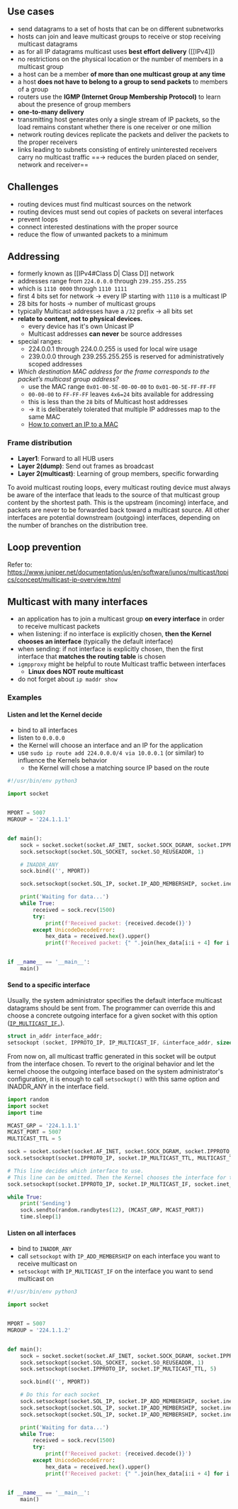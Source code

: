 ## Use cases

- send datagrams to a set of hosts that can be on different subnetworks
- hosts can join and leave multicast groups to receive or stop receiving multicast datagrams
- as for all IP datagrams multicast uses **best effort delivery** ([[IPv4]])
- no restrictions on the physical location or the number of members in a multicast group
- a host can be a member **of more than one multicast group at any time**
- a host **does not have to belong to a group to send packets** to members of a group
- routers use the **IGMP (Internet Group Membership Protocol)** to learn about the presence of group members
- **one-to-many delivery**
- transmitting host generates only a single stream of IP packets, so the load remains constant whether there is one receiver or one million
- network routing devices replicate the packets and deliver the packets to the proper receivers
- links leading to subnets consisting of entirely uninterested receivers carry no multicast traffic
==-> reduces the burden placed on sender, network and receiver==

## Challenges

- routing devices must find multicast sources on the network
- routing devices  must send out copies of packets on several interfaces
- prevent loops
- connect interested destinations with the proper source
- reduce the flow of unwanted packets to a minimum

## Addressing

- formerly known as [[IPv4#Class D| Class D]] network
- addresses range from `224.0.0.0` through `239.255.255.255`
- which is `1110 0000` through `1110 1111`
-  first 4 bits set for network -> every IP starting with `1110` is a multicast IP
- 28 bits for hosts -> number of multicast groups
- typically Multicast addresses have a `/32` prefix -> all bits set
- **relate to content, not to physical devices.**
	- every device has it's own Unicast IP
	- Multicast addresses **can never** be source addresses
- special ranges:
	- 224.0.0.1 through 224.0.0.255 is used for local wire usage
	- 239.0.0.0 through 239.255.255.255 is reserved for administratively scoped addresses
- *Which destination MAC address for the frame corresponds to the packet’s multicast group address?*
	- use the MAC range `0x01-00-5E-00-00-00` to `0x01-00-5E-FF-FF-FF`
	- `00-00-00` to `FF-FF-FF` leaves `4x6=24` bits available for addressing
	- this is less than the `28` bits of Multicast host addresses
	- -> it is deliberately tolerated that multiple IP addresses map to the same MAC
	- [How to convert an IP to a MAC](https://www.juniper.net/documentation/us/en/software/junos/multicast/topics/concept/multicast-ip-overview.html#multicast-overview__id-g016859)


### Frame distribution

- **Layer1**: Forward to all HUB users
- **Layer 2(dump)**: Send out frames as broadcast
- **Layer 2(multicast)**: Learning of group members, specific forwarding

To avoid multicast routing loops, every multicast routing device must always be aware of the interface that leads to the source of that multicast group content by the shortest path. This is the upstream (incoming) interface, and packets are never to be forwarded back toward a multicast source. All other interfaces are potential downstream (outgoing) interfaces, depending on the number of branches on the distribution tree.


## Loop prevention

Refer to: https://www.juniper.net/documentation/us/en/software/junos/multicast/topics/concept/multicast-ip-overview.html

## Multicast with many interfaces

- an application has to join a multicast group **on every interface** in order to receive multicast packets
- when listening: if no interface is explicitly chosen, **then the Kernel chooses an interface** (typically the default interface)
- when sending: if not interface is explicitly chosen, then the first interface that **matches the routing table** is chosen
- `igmpproxy` might be helpful to route Multicast traffic between interfaces
  - **Linux does NOT route multicast**
- do not forget about `ip maddr show`

### Examples

#### Listen and let the Kernel decide

- bind to all interfaces
- listen to `0.0.0.0`
- the Kernel will choose an interface and an IP for the application
- use `sudo ip route add 224.0.0.0/4 via 10.0.0.1` (or similar) to influence the Kernels behavior
  - the Kernel will chose a matching source IP based on the route

```python
#!/usr/bin/env python3

import socket


MPORT = 5007
MGROUP = '224.1.1.1'


def main():
    sock = socket.socket(socket.AF_INET, socket.SOCK_DGRAM, socket.IPPROTO_UDP)
    sock.setsockopt(socket.SOL_SOCKET, socket.SO_REUSEADDR, 1)

    # INADDR_ANY
    sock.bind(('', MPORT))

    sock.setsockopt(socket.SOL_IP, socket.IP_ADD_MEMBERSHIP, socket.inet_aton(MGROUP) + socket.inet_aton('0.0.0.0'))

    print('Waiting for data...')
    while True:
        received = sock.recv(1500)
        try:
            print(f'Received packet: {received.decode()}')
        except UnicodeDecodeError:
            hex_data = received.hex().upper()
            print(f'Received packet: {" ".join(hex_data[i:i + 4] for i in range(0, len(hex_data), 4))}')


if __name__ == '__main__':
    main()
```

#### Send to a specific interface

Usually, the system administrator specifies the default interface multicast datagrams should be sent from. The programmer can override this and choose a concrete outgoing interface for a given socket with this option ([`IP_MULTICAST_IF.`](https://tldp.org/HOWTO/Multicast-HOWTO-6.html#ss6.4)).

```C
struct in_addr interface_addr;
setsockopt (socket, IPPROTO_IP, IP_MULTICAST_IF, &interface_addr, sizeof(interface_addr));
```

From now on, all multicast traffic generated in this socket will be output from the interface chosen. To revert to the original behavior and let the kernel choose the outgoing interface based on the system administrator's configuration, it is enough to call `setsockopt()` with this same option and INADDR_ANY in the interface field.

```py
import random
import socket
import time

MCAST_GRP = '224.1.1.1'
MCAST_PORT = 5007
MULTICAST_TTL = 5

sock = socket.socket(socket.AF_INET, socket.SOCK_DGRAM, socket.IPPROTO_UDP)
sock.setsockopt(socket.IPPROTO_IP, socket.IP_MULTICAST_TTL, MULTICAST_TTL)

# This line decides which interface to use.
# This line can be omitted. Then the Kernel chooses the interface for the application.
sock.setsockopt(socket.IPPROTO_IP, socket.IP_MULTICAST_IF, socket.inet_aton('127.0.0.1'))

while True:
    print('Sending')
    sock.sendto(random.randbytes(12), (MCAST_GRP, MCAST_PORT))
    time.sleep(1)
```

#### Listen on all interfaces

- bind to `INADDR_ANY`
- call `setsockopt` with `IP_ADD_MEMBERSHIP` on each interface you want to receive multicast on
- `setsockopt` with `IP_MULTICAST_IF` on the interface you want to send multicast on

```py
#!/usr/bin/env python3

import socket


MPORT = 5007
MGROUP = '224.1.1.2'


def main():
    sock = socket.socket(socket.AF_INET, socket.SOCK_DGRAM, socket.IPPROTO_UDP)
    sock.setsockopt(socket.SOL_SOCKET, socket.SO_REUSEADDR, 1)
    sock.setsockopt(socket.IPPROTO_IP, socket.IP_MULTICAST_TTL, 5)

    sock.bind(('', MPORT))

    # Do this for each socket
    sock.setsockopt(socket.SOL_IP, socket.IP_ADD_MEMBERSHIP, socket.inet_aton(MGROUP) + socket.inet_aton('127.0.0.1'))
    sock.setsockopt(socket.SOL_IP, socket.IP_ADD_MEMBERSHIP, socket.inet_aton(MGROUP) + socket.inet_aton('192.168.64.3'))
    sock.setsockopt(socket.SOL_IP, socket.IP_ADD_MEMBERSHIP, socket.inet_aton(MGROUP) + socket.inet_aton('10.0.0.1'))

    print('Waiting for data...')
    while True:
        received = sock.recv(1500)
        try:
            print(f'Received packet: {received.decode()}')
        except UnicodeDecodeError:
            hex_data = received.hex().upper()
            print(f'Received packet: {" ".join(hex_data[i:i + 4] for i in range(0, len(hex_data), 4))}')


if __name__ == '__main__':
    main()
```

